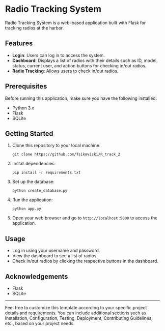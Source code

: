 # Radio Tracking System

Radio Tracking System is a web-based application built with Flask for tracking radios at the harbor.

## Features

- **Login**: Users can log in to access the system.
- **Dashboard**: Displays a list of radios with their details such as ID, model, status, current user, and action buttons for checking in/out radios.
- **Radio Tracking**: Allows users to check in/out radios.

## Prerequisites

Before running this application, make sure you have the following installed:

- Python 3.x
- Flask
- SQLite

## Getting Started

1. Clone this repository to your local machine:

    ```
    git clone https://github.com/Tsikoviski/R_track_2
    ```

2. Install dependencies:

    ```
    pip install -r requirements.txt
    ```

3. Set up the database:

    ```
    python create_database.py
    ```

4. Run the application:

    ```
    python app.py
    ```

5. Open your web browser and go to `http://localhost:5000` to access the application.

## Usage

- Log in using your username and password.
- View the dashboard to see a list of radios.
- Check in/out radios by clicking the respective buttons in the dashboard.

## Acknowledgements

- Flask
- SQLite

---

Feel free to customize this template according to your specific project details and requirements. You can include additional sections such as Installation, Configuration, Testing, Deployment, Contributing Guidelines, etc., based on your project needs.
